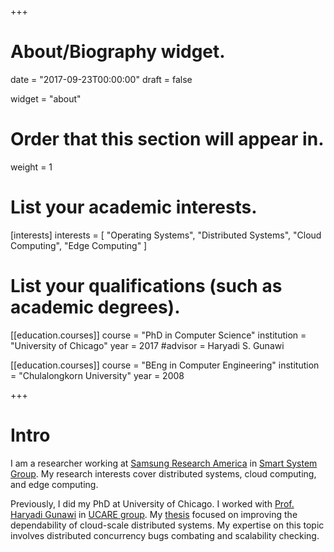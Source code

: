 +++
# About/Biography widget.

date = "2017-09-23T00:00:00"
draft = false

widget = "about"

# Order that this section will appear in.
weight = 1

# List your academic interests.
[interests]
  interests = [
    "Operating Systems",
    "Distributed Systems",
    "Cloud Computing",
    "Edge Computing"
  ]

# List your qualifications (such as academic degrees).
[[education.courses]]
  course = "PhD in Computer Science"
  institution = "University of Chicago"
  year = 2017
  #advisor = Haryadi S. Gunawi

[[education.courses]]
  course = "BEng in Computer Engineering"
  institution = "Chulalongkorn University"
  year = 2008
 
+++

# Intro

I am a researcher working at [Samsung Research
America](http://www.sra.samsung.com/) in [Smart System
Group](https://www.sra.samsung.com/about-us/distributed-systems/). My research
interests cover distributed systems, cloud computing, and edge computing.

Previously, I did my PhD at University of Chicago. I worked with [Prof. Haryadi
Gunawi](http://people.cs.uchicago.edu/~haryadi/) in [UCARE
group](http://ucare.cs.uchicago.edu/). My
[thesis](https://newtraell.cs.uchicago.edu/files/phd_paper/tanakorn.pdf)
focused on improving the dependability of cloud-scale distributed systems. My
expertise on this topic involves distributed concurrency bugs combating and
scalability checking.

